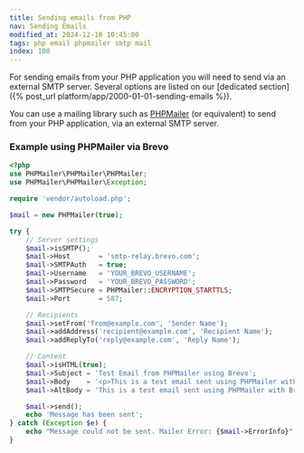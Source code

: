 ```yaml
---
title: Sending emails from PHP
nav: Sending Emails
modified_at: 2024-12-10 10:45:00
tags: php email phpmailer smtp mail
index: 100
---
```


For sending emails from your PHP application you will need to send via an external SMTP server. 
Several options are listed on our [dedicated section]({% post_url platform/app/2000-01-01-sending-emails %}).

You can use a mailing library such as [PHPMailer](https://github.com/PHPMailer/PHPMailer) (or equivalent) to send from your PHP application, via an external SMTP server.

### Example using PHPMailer via Brevo
 
```php
<?php
use PHPMailer\PHPMailer\PHPMailer;
use PHPMailer\PHPMailer\Exception;

require 'vendor/autoload.php';

$mail = new PHPMailer(true);

try {
    // Server settings
    $mail->isSMTP();
    $mail->Host       = 'smtp-relay.brevo.com';
    $mail->SMTPAuth   = true;
    $mail->Username   = 'YOUR_BREVO_USERNAME';
    $mail->Password   = 'YOUR_BREVO_PASSWORD';
    $mail->SMTPSecure = PHPMailer::ENCRYPTION_STARTTLS;
    $mail->Port       = 587;

    // Recipients
    $mail->setFrom('from@example.com', 'Sender Name');
    $mail->addAddress('recipient@example.com', 'Recipient Name');
    $mail->addReplyTo('reply@example.com', 'Reply Name');

    // Content
    $mail->isHTML(true);
    $mail->Subject = 'Test Email from PHPMailer using Brevo';
    $mail->Body    = '<p>This is a test email sent using PHPMailer with Brevo SMTP.</p>';
    $mail->AltBody = 'This is a test email sent using PHPMailer with Brevo SMTP.';

    $mail->send();
    echo 'Message has been sent';
} catch (Exception $e) {
    echo "Message could not be sent. Mailer Error: {$mail->ErrorInfo}";
}
```
